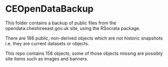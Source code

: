 # CEOpenDataBackup

This folder contains a backup of public files from the opendata.cheshireeast.gov.uk site, using the RSocrata package.

There are 166 public, non-derived objects which are not historic snapshots i.e. they are current datasets or objects.

This repo contains 158 objects, some of those objects missing are possibly site items such as images and banners.
